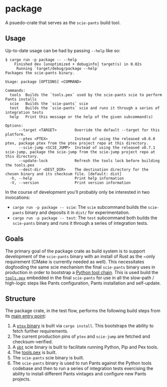 # package

A psuedo-crate that serves as the `scie-pants` build tool.

## Usage

Up-to-date usage can be had by passing `--help` like so:
```
$ cargo run -p package -- --help
    Finished dev [unoptimized + debuginfo] target(s) in 0.02s
     Running `target/debug/package --help`
Packages the scie-pants binary.

Usage: package [OPTIONS] <COMMAND>

Commands:
  tools  Builds the `tools.pex` used by the scie-pants scie to perform Pants installs
  scie   Builds the `scie-pants` scie
  test   Builds the `scie-pants` scie and runs it through a series of integration tests
  help   Print this message or the help of the given subcommand(s)

Options:
      --target <TARGET>        Override the default --target for this platform.
      --ptex <PTEX>            Instead of using the released v0.6.0 ptex, package ptex from the ptex project repo at this directory.
      --scie-jump <SCIE_JUMP>  Instead of using the released v0.7.1 scie-jump, package the scie-jump from the scie-jump project repo at this directory.
      --update-lock            Refresh the tools lock before building the tools.pex
      --dest-dir <DEST_DIR>    The destination directory for the chosen binary and its checksum file. [default: dist]
  -h, --help                   Print help information
  -V, --version                Print version information
```

In the course of development you'll probably only be interested in two invocations:
+ `cargo run -p package -- scie`:
  The `scie` subcommand builds the `scie-pants` binary and deposits it in `dist/` for
  experimentation.
+ `cargo run -p package -- test`:
  The `test` subcommand both builds the `scie-pants` binary and runs it through a series of
  integration tests.

## Goals

The primary goal of the package crate as build system is to support development of the `scie-pants`
binary with an install of Rust as the ~only requirement (CMake is currently needed as well). This
necessitates dogfooding the same scie mechanism the final `scie-pants` binary uses in production in
order to bootstrap a [Python tool chain](pbt.lift.json). This is used build the [`tools.pex`](
../tools/README.md) embedded in the final `scie-pants` for use in all the slow-path / high-logic
steps like Pants configuration, Pants installation and self-update.

## Structure

The package crate, in the test flow, performs the following build steps from its [main entry point](
src/main.rs):
1. A [`ptex` binary](https://github.com/a-scie/ptex) is built via `cargo install`. This bootstraps
   the ability to fetch further requirements.
2. The current production pins of `ptex` and `scie-jump` are fetched and checksum-verified.
3. A [`pbt`](pbt.lift.json) scie binary is built to facilitate running Python, Pip and Pex tools.
4. The [tools.pex](../tools) is built.
5. The `scie-pants` scie binary is built.
6. The `scie-pants` binary is used to run Pants against the Python tools codebase and then to run a
   series of integration tests exercising the ability to install different Pants vintages and
   configure new Pants projects.
